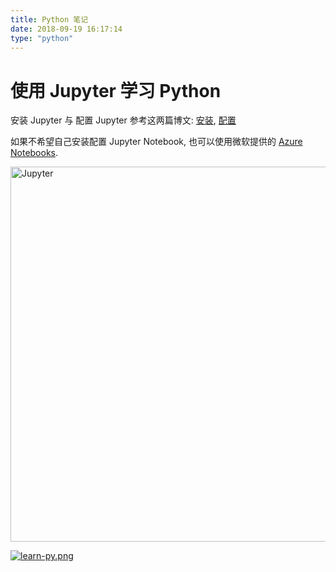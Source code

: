 ```yaml
---
title: Python 笔记
date: 2018-09-19 16:17:14
type: "python"
---
```


# 使用 Jupyter 学习 Python

安装 Jupyter 与 配置 Jupyter 参考这两篇博文: [安装](/2018/08/Windows安装Jupyter/), [配置](/2018/09/配置JupyterNotebook/)

如果不希望自己安装配置 Jupyter Notebook, 也可以使用微软提供的 [Azure Notebooks](https://notebooks.azure.com/).

<a href="https://github.com/zombie110year/Learn-Python/">
    <img src="https://upload.wikimedia.org/wikipedia/commons/3/38/Jupyter_logo.svg" alt="Jupyter" width="600px" align="center" />
</a>

[![learn-py.png](https://i.loli.net/2019/02/17/5c68fe4d827ac.png)](http://learn-py.zombie110year.top)
